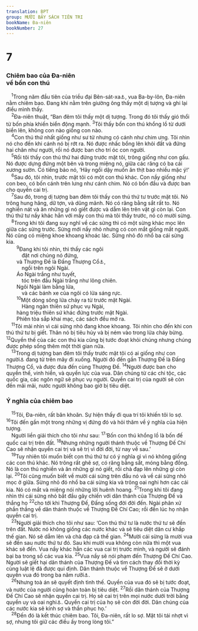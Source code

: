 ```yaml
---
translation: BPT
group: MƯỜI BẢY SÁCH TIÊN TRI
bookName: Đa-niên 
bookNumber: 27
---
```


<div class="title"><h1>7</h1><h3>Chiêm bao của Đa-niên<br/>về bốn con thú</h3></div>
<span class="verse da_7_1"> <sup>1</sup>Trong năm đầu tiên của triều đại Bên-sát-xa<a data-toggle="tooltip" data-placement="bottom" title="Khoảng năm 553 trước Công nguyên.">⚓</a>, vua Ba-by-lôn, Đa-niên nằm chiêm bao. Đang khi nằm trên giường ông thấy một dị tượng và ghi lại điều mình thấy.<br/></span>
<span class="verse da_7_2"> <sup>2</sup>Đa-niên thuật, “Ban đêm tôi thấy một dị tượng. Trong đó tôi thấy gió thổi từ bốn phía khiến biển động mạnh.</span>
<span class="verse da_7_3"><sup>3</sup>Tôi thấy bốn con thú khổng lồ từ dưới biển lên, không con nào giống con nào.<br/></span>
<span class="verse da_7_4"> <sup>4</sup>Con thú thứ nhất giống như sư tử nhưng có cánh như chim ưng. Tôi nhìn nó cho đến khi cánh nó bị rớt ra. Nó được nhấc bổng lên khỏi đất và đứng hai chân như người, rồi nó được ban cho trí óc con người.<br/></span>
<span class="verse da_7_5"> <sup>5</sup>Rồi tôi thấy con thú thứ hai đứng trước mặt tôi, trông giống như con gấu. Nó được dựng đứng một bên và trong miệng nó, giữa các răng có ba cái xương sườn. Có tiếng bảo nó, ‘Hãy ngồi dậy muốn ăn thịt bao nhiều mặc ý!’<br/></span>
<span class="verse da_7_6"> <sup>6</sup>Sau đó, tôi nhìn, trước mặt tôi có một con thú khác. Con nầy giống như con beo, có bốn cánh trên lưng như cánh chim. Nó có bốn đầu và được ban cho quyền cai trị.<br/></span>
<span class="verse da_7_7"> <sup>7</sup>Sau đó, trong dị tượng ban đêm tôi thấy con thú thứ tư trước mặt tôi. Nó trông hung hăng, dữ tợn, và dũng mãnh. Nó có răng bằng sắt rất to. Nó nghiền nát và ăn những gì nó giết được và dẫm lên trên vật gì còn lại. Con thú thứ tư nầy khác hẳn với mấy con thú mà tôi thấy trước, nó có mười sừng.<br/></span>
<span class="verse da_7_8"> <sup>8</sup>Trong khi tôi đang suy nghĩ về các sừng thì có một sừng khác mọc lên giữa các sừng trước. Sừng mới nầy nhỏ nhưng có con mắt giống mắt người. Nó cũng có miệng khoe khoang khoác lác. Sừng nhỏ đó nhổ ba cái sừng kia.<br/></span>
<span class="verse da_7_9">  <sup>9</sup>Đang khi tôi nhìn, thì thấy các ngôi<br/>   đặt nơi chúng nó đứng,<br/>  và Thượng Đế là Đấng Thượng Cổ<a data-toggle="tooltip" data-placement="bottom" title="Đây muốn nói đến Thượng Đế là vị vua cai trị từ đời xưa. Xem các câu 10, 13, 22.">⚓</a>,<br/>   ngồi trên ngôi Ngài.<br/>  Áo Ngài trắng như tuyết,<br/>   tóc trên đầu Ngài trắng như lông chiên.<br/>  Ngôi Ngài làm bằng lửa,<br/>   và các bánh xe của ngôi có lửa sáng rực.<br/></span>
<span class="verse da_7_10">  <sup>10</sup>Một dòng sông lửa chảy ra từ trước mặt Ngài.<br/>   Hàng ngàn thiên sứ phục vụ Ngài,<br/>  hàng triệu thiên sứ khác đứng trước mặt Ngài.<br/>  Phiên tòa sắp khai mạc, các sách đều mở ra.<br/></span>
<span class="verse da_7_11"> <sup>11</sup>Tôi mải nhìn vì cái sừng nhỏ đang khoe khoang. Tôi nhìn cho đến khi con thú thứ tư bị giết. Thân nó bị tiêu hủy và bị ném vào trong lửa cháy bừng.</span>
<span class="verse da_7_12"><sup>12</sup>Quyền thế của các con thú kia cũng bị tước đoạt khỏi chúng nhưng chúng được phép sống thêm một thời gian nữa.<br/></span>
<span class="verse da_7_13"> <sup>13</sup>Trong dị tượng ban đêm tôi thấy trước mặt tôi có ai giống như con người<a data-toggle="tooltip" data-placement="bottom" title="Hay “như một con người thật.” Ý muốn nói đây là một con người không phải là thiên sứ hay thú vật.">⚓</a> đang từ trên mây đi xuống. Người đó đến gần Thượng Đế là Đấng Thượng Cổ, và được đưa đến cùng Thượng Đế.</span>
<span class="verse da_7_14"><sup>14</sup>Người được ban cho quyền thế, vinh hiển, và quyền lực của vua. Dân chúng từ các chi tộc, các quốc gia, các ngôn ngữ sẽ phục vụ người. Quyền cai trị của người sẽ còn đến mãi mãi, nước người không bao giờ bị tiêu diệt.<br/></span>
<div class="title"><h3>Ý nghĩa của chiêm bao</h3></div>
<span class="verse da_7_15"> <sup>15</sup>Tôi, Đa-niên, rất băn khoăn. Sự hiện thấy đi qua trí tôi khiến tôi lo sợ.</span>
<span class="verse da_7_16"><sup>16</sup>Tôi đến gần một trong những vị đứng đó và hỏi thăm về ý nghĩa của hiện tượng.<br/> Người liền giải thích cho tôi như sau:</span>
<span class="verse da_7_17"><sup>17</sup>‘Bốn con thú khổng lồ là bốn đế quốc cai trị trên đất.</span>
<span class="verse da_7_18"><sup>18</sup>Nhưng những người thánh thuộc về Thượng Đế Chí Cao sẽ nhận quyền cai trị và sẽ trị vì đời đời, từ nay về sau.’<br/></span>
<span class="verse da_7_19"> <sup>19</sup>Tuy nhiên tôi muốn biết con thú thứ tư có ý nghĩa gì vì nó không giống các con thú khác. Nó trông rất ghê sợ, có răng bằng sắt, móng bằng đồng. Nó là con thú nghiền và ăn những gì nó giết, rồi chà đạp lên những gì còn lại.</span>
<span class="verse da_7_20"><sup>20</sup>Tôi cũng muốn biết về mười cái sừng trên đầu nó và về cái sừng nhỏ mọc ở giữa. Sừng nhỏ đó nhổ ba cái sừng kia và trông oai nghi hơn các cái kia. Nó có mắt và miệng nói những lời huênh hoang.</span>
<span class="verse da_7_21"><sup>21</sup>Trong khi tôi đang nhìn thì cái sừng nhỏ bắt đầu gây chiến với dân thánh của Thượng Đế và thắng họ</span>
<span class="verse da_7_22"><sup>22</sup>cho tới khi Thượng Đế, Đấng sống đời đời đến. Ngài phân xử phần thắng về dân thánh thuộc về Thượng Đế Chí Cao; rồi đến lúc họ nhận quyền cai trị.<br/></span>
<span class="verse da_7_23"> <sup>23</sup>Người giải thích cho tôi như sau: ‘Con thú thứ tư là nước thứ tư sẽ đến trên đất. Nước nó không giống các nước khác và sẽ tiêu diệt dân cư khắp thế gian. Nó sẽ dẫm lên và chà đạp cả thế gian.</span>
<span class="verse da_7_24"><sup>24</sup>Mười cái sừng là mười vua sẽ đến sau nước thứ tư đó. Sau khi mười vua không còn nữa thì một vua khác sẽ đến. Vua nầy khác hẳn các vua cai trị trước mình, và người sẽ đánh bại ba trong số các vua kia.</span>
<span class="verse da_7_25"><sup>25</sup>Vua nầy sẽ nói phạm đến Thượng Đế Chí Cao. Người sẽ giết hại dân thánh của Thượng Đế và tìm cách thay đổi thời kỳ cùng luật lệ đã được qui định. Dân thánh thuộc về Thượng Đế sẽ ở dưới quyền vua đó trong ba năm rưỡi<a data-toggle="tooltip" data-placement="bottom" title="Nguyên văn, “Một thời kỳ, hai thời kỳ, và nửa thời kỳ.”">⚓</a>.<br/></span>
<span class="verse da_7_26"> <sup>26</sup>Nhưng toà án sẽ quyết định tình thế. Quyền của vua đó sẽ bị tước đoạt, và nước của người cũng hoàn toàn bị tiêu diệt.</span>
<span class="verse da_7_27"><sup>27</sup>Rồi dân thánh của Thượng Đế Chí Cao sẽ nhận quyền cai trị. Họ sẽ cai trị trên mọi nước dưới trời bằng quyền uy và oai nghi<a data-toggle="tooltip" data-placement="bottom" title="Nguyên văn, “Quyền cai trị, vương quốc và sự oai nghi của các vương quốc dưới trời được trao cho các thánh đồ.”">⚓</a>. Quyền cai trị của họ sẽ còn đời đời. Dân chúng của các nước kia sẽ kính sợ và thần phục họ.’<br/></span>
<span class="verse da_7_28"> <sup>28</sup>Đến đó là kết thúc chiêm bao. Tôi, Đa-niên, rất lo sợ. Mặt tôi tái nhợt vì sợ, nhưng tôi giữ các điều ấy trong lòng tôi.”<br/></span>
